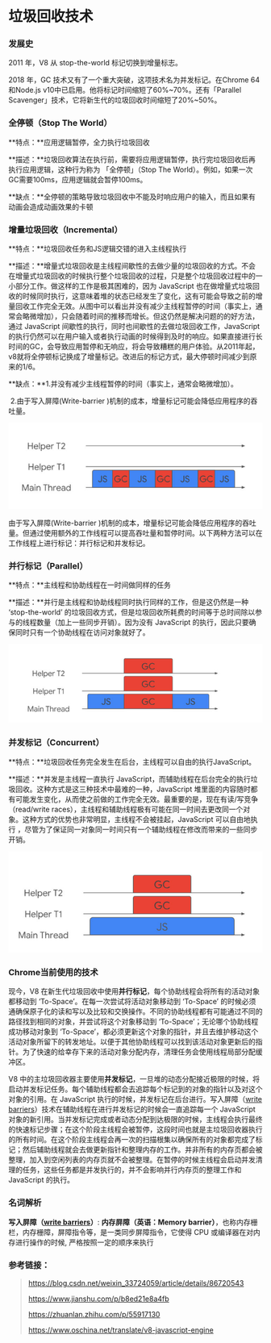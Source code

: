 #  垃圾回收技术

### 发展史

2011 年，V8 从 stop-the-world 标记切换到增量标志。

2018 年，GC 技术又有了一个重大突破，这项技术名为并发标记。在Chrome 64和Node.js v10中已启用。他将标记时间缩短了60%~70%。还有「Parallel Scavenger」技术，它将新生代的垃圾回收时间缩短了20%~50%。

### 全停顿（Stop The World）

**特点：**应用逻辑暂停，全力执行垃圾回收

**描述：**垃圾回收算法在执行前，需要将应用逻辑暂停，执行完垃圾回收后再执行应用逻辑，这种行为称为 「全停顿」（Stop The World）。例如，如果一次GC需要100ms，应用逻辑就会暂停100ms。

**缺点：**全停顿的策略导致垃圾回收中不能及时响应用户的输入，而且如果有动画会造成动画效果的卡顿

### 增量垃圾回收（Incremental）

**特点：**垃圾回收任务和JS逻辑交错的进入主线程执行

**描述：**增量式垃圾回收是主线程间歇性的去做少量的垃圾回收的方式。不会在增量式垃圾回收的时候执行整个垃圾回收的过程，只是整个垃圾回收过程中的一小部分工作。做这样的工作是极其困难的，因为 JavaScript 也在做增量式垃圾回收的时候同时执行，这意味着堆的状态已经发生了变化，这有可能会导致之前的增量回收工作完全无效。从图中可以看出并没有减少主线程暂停的时间（事实上，通常会略微增加），只会随着时间的推移而增长。但这仍然是解决问题的的好方法，通过 JavaScript 间歇性的执行，同时也间歇性的去做垃圾回收工作，JavaScript 的执行仍然可以在用户输入或者执行动画的时候得到及时的响应。如果直接进行长时间的GC，会导致应用暂停和无响应，将会导致糟糕的用户体验。从2011年起，v8就将全停顿标记换成了增量标记。改进后的标记方式，最大停顿时间减少到原来的1/6。

**缺点：**1.并没有减少主线程暂停的时间（事实上，通常会略微增加）。

​     2.由于写入屏障(Write-barrier )机制的成本，增量标记可能会降低应用程序的吞吐量。



![image](../img/js/t1.jpeg)



由于写入屏障(Write-barrier )机制的成本，增量标记可能会降低应用程序的吞吐量。但通过使用额外的工作线程可以提高吞吐量和暂停时间。以下两种方法可以在工作线程上进行标记：并行标记和并发标记。



### 并行标记（Parallel）

**特点：**主线程和协助线程在一时间做同样的任务

**描述：**并行是主线程和协助线程同时执行同样的工作，但是这仍然是一种 ‘stop-the-world’ 的垃圾回收方式，但是垃圾回收所耗费的时间等于总时间除以参与的线程数量（加上一些同步开销）。因为没有 JavaScript 的执行，因此只要确保同时只有一个协助线程在访问对象就好了。

![image](../img/js/t2.jpeg)

### 并发标记（Concurrent）

**特点：**垃圾回收任务完全发生在后台，主线程可以自由的执行JavaScript。

**描述：**并发是主线程一直执行 JavaScript，而辅助线程在后台完全的执行垃圾回收。这种方式是这三种技术中最难的一种，JavaScript 堆里面的内容随时都有可能发生变化，从而使之前做的工作完全无效。最重要的是，现在有读/写竞争（read/write races），主线程和辅助线程极有可能在同一时间去更改同一个对象。这种方式的优势也非常明显，主线程不会被挂起，JavaScript 可以自由地执行 ，尽管为了保证同一对象同一时间只有一个辅助线程在修改而带来的一些同步开销。

![image](../img/js/t3.jpeg)



### Chrome当前使用的技术

现今，V8 在新生代垃圾回收中使用**并行标记**，每个协助线程会将所有的活动对象都移动到 ‘To-Space’。在每一次尝试将活动对象移动到 ‘To-Space’ 的时候必须通确保原子化的读和写以及比较和交换操作。不同的协助线程都有可能通过不同的路径找到相同的对象，并尝试将这个对象移动到 ‘To-Space’；无论哪个协助线程成功移动对象到 ‘To-Space’，都必须更新这个对象的指针，并且去维护移动这个活动对象所留下的转发地址。以便于其他协助线程可以找到该活动对象更新后的指针。为了快速的给幸存下来的活动对象分配内存，清理任务会使用线程局部分配缓冲区。

V8 中的主垃圾回收器主要使用**并发标记**，一旦堆的动态分配接近极限的时候，将启动并发标记任务。每个辅助线程都会去追踪每个标记到的对象的指针以及对这个对象的引用。在 JavaScript 执行的时候，并发标记在后台进行。写入屏障（[write barriers](https://link.zhihu.com/?target=https%3A//dl.acm.org/citation.cfm%3Fid%3D2025255)）技术在辅助线程在进行并发标记的时候会一直追踪每一个 JavaScript 对象的新引用。当并发标记完成或者动态分配到达极限的时候，主线程会执行最终的快速标记步骤；在这个阶段主线程会被暂停，这段时间也就是主垃圾回收器执行的所有时间。在这个阶段主线程会再一次的扫描根集以确保所有的对象都完成了标记；然后辅助线程就会去做更新指针和整理内存的工作。并非所有的内存页都会被整理，加入到空闲列表的内存页就不会被整理。在暂停的时候主线程会启动并发清理的任务，这些任务都是并发执行的，并不会影响并行内存页的整理工作和 JavaScript 的执行。

### 名词解析 

**写入屏障（**[**write barriers**](https://link.zhihu.com/?target=https%3A//dl.acm.org/citation.cfm%3Fid%3D2025255)**）**: **内存屏障（英语：Memory barrier）**，也称内存栅栏，内存栅障，屏障指令等，是一类同步屏障指令，它使得 CPU 或编译器在对内存进行操作的时候, 严格按照一定的顺序来执行

### 参考链接：

> https://blog.csdn.net/weixin_33724059/article/details/86720543
>
> https://www.jianshu.com/p/b8ed21e8a4fb
>
> https://zhuanlan.zhihu.com/p/55917130
>
> https://www.oschina.net/translate/v8-javascript-engine